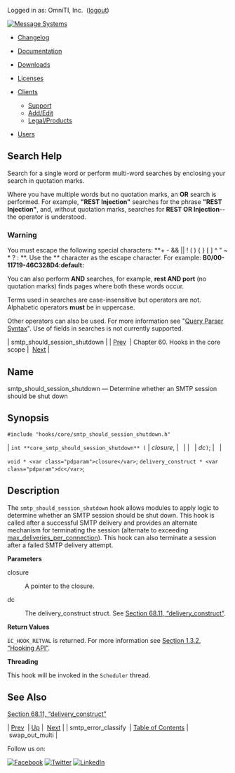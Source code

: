 Logged in as: OmniTI, Inc.  ([logout](https://support.messagesystems.com/logout.php))

[![Message Systems](https://support.messagesystems.com/images/ms-white205.png)](https://support.messagesystems.com/start.php) 

*   [Changelog](https://support.messagesystems.com/start.php?show=changelog)
*   [Documentation](https://support.messagesystems.com/docs/)
*   [Downloads](https://support.messagesystems.com/start.php)

*   [Licenses](https://support.messagesystems.com/license_summary.php)
*   <a href="">Clients</a>
    *   [Support](https://support.messagesystems.com/cs.php)
    *   [Add/Edit](https://support.messagesystems.com/edit_client.php)
    *   [Legal/Products](https://support.messagesystems.com/edit_products.php)
*   [Users](https://support.messagesystems.com/edit_customer.php)

## Search Help

Search for a single word or perform multi-word searches by enclosing your search in quotation marks.

Where you have multiple words but no quotation marks, an **OR** search is performed. For example, **"REST Injection"** searches for the phrase **"REST Injection"**, and, without quotation marks, searches for **REST OR Injection**--the operator is understood.

### Warning

You must escape the following special characters: **+ - && || ! ( ) { } [ ] ^ " ~ * ? : \**. Use the **\** character as the escape character. For example: **B0/00-11719-46C328D4\:default\:**

You can also perform **AND** searches, for example, **rest AND port** (no quotation marks) finds pages where both these words occur.

Terms used in searches are case-insensitive but operators are not. Alphabetic operators **must** be in uppercase.

Other operators can also be used. For more information see "[Query Parser Syntax](https://lucene.apache.org/core/old_versioned_docs/versions/3_0_0/queryparsersyntax.html)". Use of fields in searches is not currently supported.

| smtp_should_session_shutdown |
| [Prev](hooks.core.smtp_error_classify.php)  | Chapter 60. Hooks in the core scope |  [Next](hooks.core.swap_out_multi.php) |

<a name="hooks.core.smtp_should_session_shutdown"></a>
## Name

smtp_should_session_shutdown — Determine whether an SMTP session should be shut down

## Synopsis

`#include "hooks/core/smtp_should_session_shutdown.h"`

| `int **core_smtp_should_session_shutdown** (` | <var class="pdparam">closure</var>, |   |
|   | <var class="pdparam">dc</var>`)`; |   |

`void * <var class="pdparam">closure</var>`;
`delivery_construct * <var class="pdparam">dc</var>`;<a name="idp18874032"></a>
## Description

The `smtp_should_session_shutdown` hook allows modules to apply logic to determine whether an SMTP session should be shut down. This hook is called after a successful SMTP delivery and provides an alternate mechanism for terminating the session (alternate to exceeding [max_deliveries_per_connection](https://support.messagesystems.com/docs/web-ref/conf.ref.max_deliveries_per_connection.php)). This hook can also terminate a session after a failed SMTP delivery attempt.

**Parameters**

<dl class="variablelist">

<dt>closure</dt>

<dd>

A pointer to the closure.

</dd>

<dt>dc</dt>

<dd>

The delivery_construct struct. See [Section 68.11, “delivery_construct”](structs.delivery_construct.php "68.11. delivery_construct").

</dd>

</dl>

**Return Values**

`EC_HOOK_RETVAL` is returned. For more information see [Section 1.3.2, “Hooking API”](arch.primary.apis.php#arch.hooking "1.3.2. Hooking API").

**Threading**

This hook will be invoked in the `Scheduler` thread.

<a name="idp18885776"></a>
## See Also

[Section 68.11, “delivery_construct”](structs.delivery_construct.php "68.11. delivery_construct")

| [Prev](hooks.core.smtp_error_classify.php)  | [Up](hooks.core.php) |  [Next](hooks.core.swap_out_multi.php) |
| smtp_error_classify  | [Table of Contents](index.php) |  swap_out_multi |

Follow us on:

[![Facebook](https://support.messagesystems.com/images/icon-facebook.png)](http://www.facebook.com/messagesystems) [![Twitter](https://support.messagesystems.com/images/icon-twitter.png)](http://twitter.com/#!/MessageSystems) [![LinkedIn](https://support.messagesystems.com/images/icon-linkedin.png)](http://www.linkedin.com/company/message-systems)